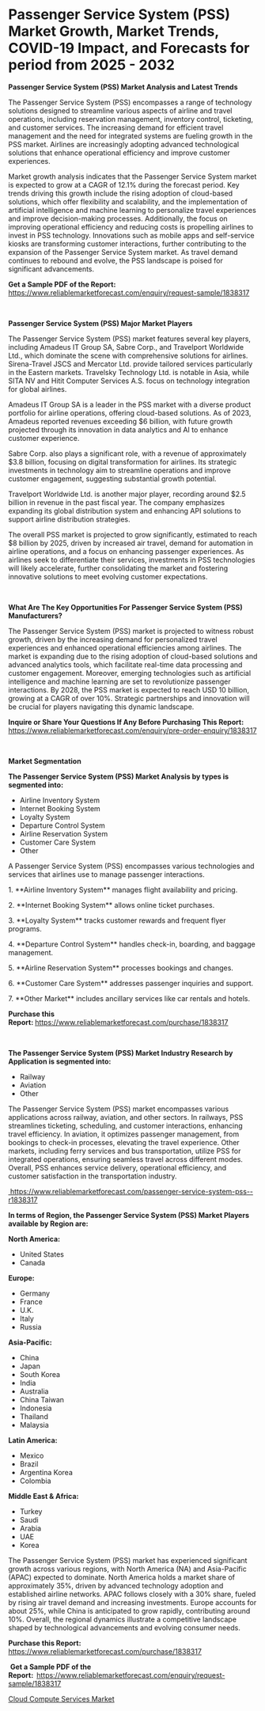 <p><h1>Passenger Service System (PSS) Market Growth, Market Trends, COVID-19 Impact, and Forecasts for period from 2025 - 2032</h1></p><p><strong>Passenger Service System (PSS) Market Analysis and Latest Trends</strong></p>
<p><p>The Passenger Service System (PSS) encompasses a range of technology solutions designed to streamline various aspects of airline and travel operations, including reservation management, inventory control, ticketing, and customer services. The increasing demand for efficient travel management and the need for integrated systems are fueling growth in the PSS market. Airlines are increasingly adopting advanced technological solutions that enhance operational efficiency and improve customer experiences.</p><p>Market growth analysis indicates that the Passenger Service System market is expected to grow at a CAGR of 12.1% during the forecast period. Key trends driving this growth include the rising adoption of cloud-based solutions, which offer flexibility and scalability, and the implementation of artificial intelligence and machine learning to personalize travel experiences and improve decision-making processes. Additionally, the focus on improving operational efficiency and reducing costs is propelling airlines to invest in PSS technology. Innovations such as mobile apps and self-service kiosks are transforming customer interactions, further contributing to the expansion of the Passenger Service System market. As travel demand continues to rebound and evolve, the PSS landscape is poised for significant advancements.</p></p>
<p><strong>Get a Sample PDF of the Report:&nbsp;</strong> <a href="https://www.reliablemarketforecast.com/enquiry/request-sample/1838317?utm_campaign=2397&utm_medium=2&utm_source=Github&utm_content=ia&utm_term=11032025&utm_id=passenger-service-system-pss">https://www.reliablemarketforecast.com/enquiry/request-sample/1838317</a></p>
<p>&nbsp;</p>
<p><strong>Passenger Service System (PSS) Major Market Players</strong></p>
<p><p>The Passenger Service System (PSS) market features several key players, including Amadeus IT Group SA, Sabre Corp., and Travelport Worldwide Ltd., which dominate the scene with comprehensive solutions for airlines. Sirena-Travel JSCS and Mercator Ltd. provide tailored services particularly in the Eastern markets. Travelsky Technology Ltd. is notable in Asia, while SITA NV and Hitit Computer Services A.S. focus on technology integration for global airlines.</p><p>Amadeus IT Group SA is a leader in the PSS market with a diverse product portfolio for airline operations, offering cloud-based solutions. As of 2023, Amadeus reported revenues exceeding $6 billion, with future growth projected through its innovation in data analytics and AI to enhance customer experience.</p><p>Sabre Corp. also plays a significant role, with a revenue of approximately $3.8 billion, focusing on digital transformation for airlines. Its strategic investments in technology aim to streamline operations and improve customer engagement, suggesting substantial growth potential.</p><p>Travelport Worldwide Ltd. is another major player, recording around $2.5 billion in revenue in the past fiscal year. The company emphasizes expanding its global distribution system and enhancing API solutions to support airline distribution strategies.</p><p>The overall PSS market is projected to grow significantly, estimated to reach $8 billion by 2025, driven by increased air travel, demand for automation in airline operations, and a focus on enhancing passenger experiences. As airlines seek to differentiate their services, investments in PSS technologies will likely accelerate, further consolidating the market and fostering innovative solutions to meet evolving customer expectations.</p></p>
<p>&nbsp;</p>
<p><strong>What Are The Key Opportunities For Passenger Service System (PSS) Manufacturers?</strong></p>
<p><p>The Passenger Service System (PSS) market is projected to witness robust growth, driven by the increasing demand for personalized travel experiences and enhanced operational efficiencies among airlines. The market is expanding due to the rising adoption of cloud-based solutions and advanced analytics tools, which facilitate real-time data processing and customer engagement. Moreover, emerging technologies such as artificial intelligence and machine learning are set to revolutionize passenger interactions. By 2028, the PSS market is expected to reach USD 10 billion, growing at a CAGR of over 10%. Strategic partnerships and innovation will be crucial for players navigating this dynamic landscape.</p></p>
<p><strong>Inquire or Share Your Questions If Any Before Purchasing This Report:</strong> <a href="https://www.reliablemarketforecast.com/enquiry/pre-order-enquiry/1838317?utm_campaign=2397&utm_medium=2&utm_source=Github&utm_content=ia&utm_term=11032025&utm_id=passenger-service-system-pss">https://www.reliablemarketforecast.com/enquiry/pre-order-enquiry/1838317</a></p>
<p>&nbsp;</p>
<p><strong>Market Segmentation</strong></p>
<p><strong>The Passenger Service System (PSS) Market Analysis by types is segmented into:</strong></p>
<p><ul><li>Airline Inventory System</li><li>Internet Booking System</li><li>Loyalty System</li><li>Departure Control System</li><li>Airline Reservation System</li><li>Customer Care System</li><li>Other</li></ul></p>
<p><p>A Passenger Service System (PSS) encompasses various technologies and services that airlines use to manage passenger interactions. </p><p>1. **Airline Inventory System** manages flight availability and pricing.  </p><p>2. **Internet Booking System** allows online ticket purchases.  </p><p>3. **Loyalty System** tracks customer rewards and frequent flyer programs.  </p><p>4. **Departure Control System** handles check-in, boarding, and baggage management.  </p><p>5. **Airline Reservation System** processes bookings and changes.  </p><p>6. **Customer Care System** addresses passenger inquiries and support.  </p><p>7. **Other Market** includes ancillary services like car rentals and hotels.</p></p>
<p><strong>Purchase this Report:&nbsp;</strong><a href="https://www.reliablemarketforecast.com/purchase/1838317?utm_campaign=2397&utm_medium=2&utm_source=Github&utm_content=ia&utm_term=11032025&utm_id=passenger-service-system-pss">https://www.reliablemarketforecast.com/purchase/1838317</a></p>
<p>&nbsp;</p>
<p><strong>The Passenger Service System (PSS) Market Industry Research by Application is segmented into:</strong></p>
<p><ul><li>Railway</li><li>Aviation</li><li>Other</li></ul></p>
<p><p>The Passenger Service System (PSS) market encompasses various applications across railway, aviation, and other sectors. In railways, PSS streamlines ticketing, scheduling, and customer interactions, enhancing travel efficiency. In aviation, it optimizes passenger management, from bookings to check-in processes, elevating the travel experience. Other markets, including ferry services and bus transportation, utilize PSS for integrated operations, ensuring seamless travel across different modes. Overall, PSS enhances service delivery, operational efficiency, and customer satisfaction in the transportation industry.</p></p>
<p><a href="https://www.reliablemarketforecast.com/passenger-service-system-pss--r1838317?utm_campaign=2397&utm_medium=2&utm_source=Github&utm_content=ia&utm_term=11032025&utm_id=passenger-service-system-pss">&nbsp;https://www.reliablemarketforecast.com/passenger-service-system-pss--r1838317</a></p>
<p><strong>In terms of Region, the Passenger Service System (PSS) Market Players available by Region are:</strong></p>
<p>
    <p> <strong> North America: </strong>
        <ul>
            <li>United States</li>
            <li>Canada</li>
        </ul>
        </p> 
    <p> <strong> Europe: </strong>
        <ul>
            <li>Germany</li>
            <li>France</li>
            <li>U.K.</li>
            <li>Italy</li>
            <li>Russia</li>
        </ul>
        </p> 
    <p> <strong> Asia-Pacific: </strong>
        <ul>
            <li>China</li>
            <li>Japan</li>
            <li>South Korea</li>
            <li>India</li>
            <li>Australia</li>
            <li>China Taiwan</li>
            <li>Indonesia</li>
            <li>Thailand</li>
            <li>Malaysia</li>
        </ul>
        </p> 
    <p> <strong> Latin America: </strong>
        <ul>
            <li>Mexico</li>
            <li>Brazil</li>
            <li>Argentina Korea</li>
            <li>Colombia</li>
        </ul>
        </p> 
    <p> <strong> Middle East & Africa: </strong>
        <ul>
            <li>Turkey</li>
            <li>Saudi</li>
            <li>Arabia</li>
            <li>UAE</li>
            <li>Korea</li>
        </ul>
    </p>
    </p>
<p><p>The Passenger Service System (PSS) market has experienced significant growth across various regions, with North America (NA) and Asia-Pacific (APAC) expected to dominate. North America holds a market share of approximately 35%, driven by advanced technology adoption and established airline networks. APAC follows closely with a 30% share, fueled by rising air travel demand and increasing investments. Europe accounts for about 25%, while China is anticipated to grow rapidly, contributing around 10%. Overall, the regional dynamics illustrate a competitive landscape shaped by technological advancements and evolving consumer needs.</p></p>
<p><strong>Purchase this Report: </strong><a href="https://www.reliablemarketforecast.com/purchase/1838317?utm_campaign=2397&utm_medium=2&utm_source=Github&utm_content=ia&utm_term=11032025&utm_id=passenger-service-system-pss">https://www.reliablemarketforecast.com/purchase/1838317</a></p>
<p>&nbsp;<strong>Get a Sample PDF of the Report:&nbsp;&nbsp;</strong><a href="https://www.reliablemarketforecast.com/enquiry/request-sample/1838317?utm_campaign=2397&utm_medium=2&utm_source=Github&utm_content=ia&utm_term=11032025&utm_id=passenger-service-system-pss">https://www.reliablemarketforecast.com/enquiry/request-sample/1838317</a></p>
<p><strong></strong></p>
<p><p><a href="https://github.com/trossdushi7u/Market-Research-Report-List-1/blob/main/cloud-compute-services-market.md?utm_campaign=2397&utm_medium=2&utm_source=Github&utm_content=ia&utm_term=11032025&utm_id=passenger-service-system-pss">Cloud Compute Services Market</a></p></p>